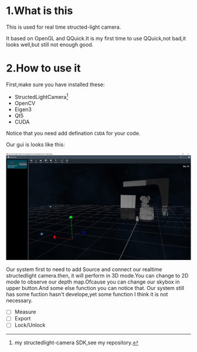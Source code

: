 # 1.What is this
This is used for real time structed-light camera.

It based on OpenGL and QQuick.It is my first time to use QQuick,not bad,it looks well,but still not enough good.

# 2.How to use it
First,make sure you have installed these:

- StructedLightCamera[^1]
- OpenCV
- Eigen3
- Qt5
- CUDA

Notice that you need add defination `CUDA` for your code.

Our gui is looks like this:

![gui](./gui.jpg)

Our system first to need to add Source and connect our realtime structedlight camera.then, it will perform in 3D mode.You can change to 2D mode to observe our depth map.Ofcause you can change our skybox in upper button.And some else function you can notice that.
Our system still has some fuction hasn't develope,yet some function I think it is not necessary.

- [ ] Measure
- [ ] Export
- [ ] Lock/Unlock

[^1]: my structedlight-camera SDK,see my repository.